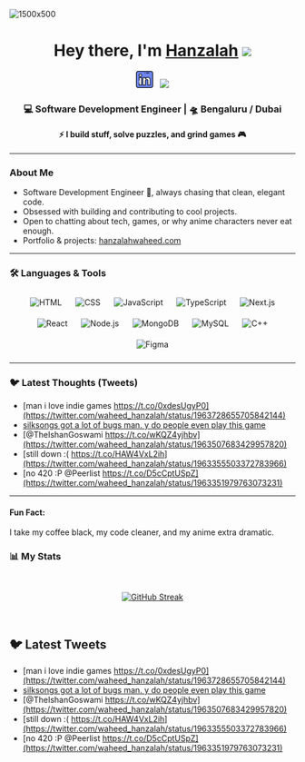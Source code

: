 ![1500x500](https://github.com/user-attachments/assets/cd805b9b-1002-4c8c-851c-3026ac91b0c5)

<div align="center">
   <h1>Hey there, I'm <a href="https://github.com/hanzalahwaheed/">Hanzalah</a> <img src="https://media.giphy.com/media/hvRJCLFzcasrR4ia7z/giphy.gif" width="30px"></h1>
</div>

<p align="center">
   <a href="https://www.linkedin.com/in/hanzalah-waheed-b16456231/"><img height="30" src="https://raw.githubusercontent.com/8bithemant/8bithemant/master/linkedin.png?raw=true"></a>&nbsp;&nbsp;
   <a href="https://twitter.com/waheed_hanzalah"><img height="30" src="https://img.freepik.com/free-vector/new-2023-twitter-x-logo-black-background_1017-45423.jpg"></a>
</p>

<div align="center">
   <h3>💻 Software Development Engineer | 🛸 Bengaluru / Dubai</h3>
   <h4>⚡ I build stuff, solve puzzles, and grind games 🎮</h4>
</div>

---

### About Me

- Software Development Engineer 🚀, always chasing that clean, elegant code.
- Obsessed with building and contributing to cool projects.
- Open to chatting about tech, games, or why anime characters never eat enough.
- Portfolio & projects: [hanzalahwaheed.com](https://hanzalahwaheed.com)

---

### 🛠️ Languages & Tools

<p align="center">
  <img src="https://img.icons8.com/color/96/000000/html-5.png" alt="HTML" style="margin:10px;">
  <img src="https://img.icons8.com/color/96/000000/css3.png" alt="CSS" style="margin:10px;">
  <img src="https://img.icons8.com/color/96/000000/javascript.png" alt="JavaScript" style="margin:10px;">
  <img src="https://img.icons8.com/color/96/000000/typescript.png" alt="TypeScript" style="margin:10px;">
  <img src="https://img.icons8.com/color/96/000000/nextjs.png" alt="Next.js" style="margin:10px;">
  <img src="https://img.icons8.com/officel/96/000000/react.png" alt="React" style="margin:10px;">
  <img src="https://img.icons8.com/fluency/96/000000/node-js.png" alt="Node.js" style="margin:10px;">
  <img src="https://img.icons8.com/color/96/000000/mongodb.png" alt="MongoDB" style="margin:10px;">
  <img src="https://img.icons8.com/color/96/000000/my-sql.png" alt="MySQL" style="margin:10px;">
  <img src="https://img.icons8.com/color/96/000000/c-plus-plus-logo.png" alt="C++" style="margin:10px;">
  <img src="https://img.icons8.com/fluency/96/000000/figma.png" alt="Figma" style="margin:10px;">
</p>

---

### 🐦 Latest Thoughts (Tweets)

* [man i love indie games https://t.co/0xdesUgyP0](https://twitter.com/waheed_hanzalah/status/1963728655705842144)
* [silksongs got a lot of bugs man. y do people even play this game](https://twitter.com/waheed_hanzalah/status/1963707389682843729)
* [@TheIshanGoswami https://t.co/wKQZ4yjhbv](https://twitter.com/waheed_hanzalah/status/1963507683429957820)
* [still down :( https://t.co/HAW4VxL2ih](https://twitter.com/waheed_hanzalah/status/1963355503372783966)
* [no 420 :P @Peerlist https://t.co/D5cCptUSpZ](https://twitter.com/waheed_hanzalah/status/1963351979763073231)

---

#### Fun Fact:
I take my coffee black, my code cleaner, and my anime extra dramatic.


### 📊 My Stats

<br><div align="center">

[![GitHub Streak](https://github-readme-streak-stats-dun-ten.vercel.app?user=hanzalahwaheed&theme=radical&hide_border=true)](https://git.io/streak-stats)

</div>
<br>

## 🐦 Latest Tweets

<!-- latest-tweets-start -->

* [man i love indie games https://t.co/0xdesUgyP0](https://twitter.com/waheed_hanzalah/status/1963728655705842144)
* [silksongs got a lot of bugs man. y do people even play this game](https://twitter.com/waheed_hanzalah/status/1963707389682843729)
* [@TheIshanGoswami https://t.co/wKQZ4yjhbv](https://twitter.com/waheed_hanzalah/status/1963507683429957820)
* [still down :( https://t.co/HAW4VxL2ih](https://twitter.com/waheed_hanzalah/status/1963355503372783966)
* [no 420 :P @Peerlist https://t.co/D5cCptUSpZ](https://twitter.com/waheed_hanzalah/status/1963351979763073231)
